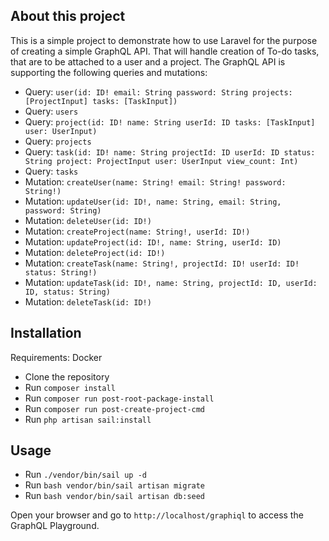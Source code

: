 ## About this project

This is a simple project to demonstrate how to use Laravel for the purpose of creating a simple GraphQL API. That will handle creation of To-do tasks, that are to be attached to a user and a project.
The GraphQL API is supporting the following queries and mutations:

- Query: `user(id: ID! email: String password: String projects: [ProjectInput] tasks: [TaskInput])`
- Query: `users`
- Query: `project(id: ID! name: String userId: ID tasks: [TaskInput] user: UserInput)`
- Query: `projects`
- Query: `task(id: ID! name: String projectId: ID userId: ID status: String project: ProjectInput user: UserInput view_count: Int)`
- Query: `tasks`
- Mutation: `createUser(name: String! email: String! password: String!)`
- Mutation: `updateUser(id: ID!, name: String, email: String, password: String)`
- Mutation: `deleteUser(id: ID!)`
- Mutation: `createProject(name: String!, userId: ID!)`
- Mutation: `updateProject(id: ID!, name: String, userId: ID)`
- Mutation: `deleteProject(id: ID!)`
- Mutation: `createTask(name: String!, projectId: ID! userId: ID! status: String!)`
- Mutation: `updateTask(id: ID!, name: String, projectId: ID, userId: ID, status: String)`
- Mutation: `deleteTask(id: ID!)`

## Installation

Requirements: Docker

- Clone the repository
- Run `composer install`
- Run `composer run post-root-package-install`
- Run `composer run post-create-project-cmd`
- Run `php artisan sail:install`

## Usage

- Run `./vendor/bin/sail up -d`
- Run `bash vendor/bin/sail artisan migrate`
- Run `bash vendor/bin/sail artisan db:seed`

Open your browser and go to `http://localhost/graphiql` to access the GraphQL Playground.
